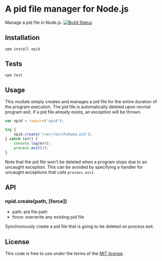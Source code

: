 # A pid file manager for Node.js

Manage a pid file in Node.js. [![Build Status](https://secure.travis-ci.org/MathieuTurcotte/node-pid.png?branch=master)](http://travis-ci.org/MathieuTurcotte/node-pid)

## Installation

```
npm install npid
```

## Tests

```
npm test
```

## Usage

This module simply creates and manages a pid file for the entire duration of
the program execution. The pid file is automatically deleted upon normal program
exit. If a pid file already exists, an exception will be thrown.

``` js
var npid = require('npid');

try {
    npid.create('/var/run/chubaka.pid');
} catch (err) {
    console.log(err);
    process.exit(1);
}
```

Note that the pid file won't be deleted when a program stops due to an uncaught
exception. This can be avoided by specifying a handler for uncaught exceptions
that calls `process.exit`.

## API

### npid.create(path, [force])

- path: pid file path
- force: overwrite any existing pid file

Synchronously create a pid file that is going to be deleted on process exit.

## License

This code is free to use under the terms of the [MIT license](http://mturcotte.mit-license.org/).
